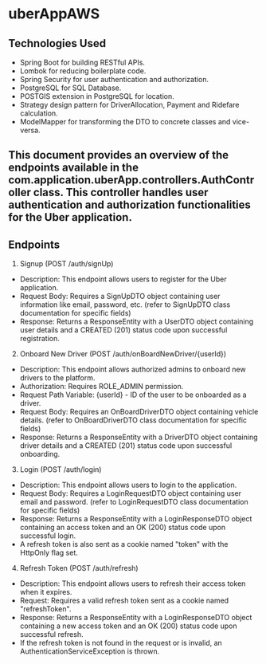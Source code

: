 # uberAppAWS

## Technologies Used
  * Spring Boot for building RESTful APIs.
  * Lombok for reducing boilerplate code.
  * Spring Security for user authentication and authorization.
  * PostgreSQL for SQL Database.
  * POSTGIS extension in PostgreSQL for location.
  * Strategy design pattern for DriverAllocation, Payment and Ridefare calculation.
  * ModelMapper for transforming the DTO to concrete classes and vice-versa.
   
  ## This document provides an overview of the endpoints available in the com.application.uberApp.controllers.AuthController class. This controller handles user authentication and authorization functionalities for the Uber application.

## Endpoints
  1. Signup (POST /auth/signUp)
   * Description: This endpoint allows users to register for the Uber application.
   * Request Body: Requires a SignUpDTO object containing user information like email, password, etc. (refer to SignUpDTO class documentation for specific fields)
   * Response: Returns a ResponseEntity with a UserDTO object containing user details and a CREATED (201) status code upon successful registration.
  2. Onboard New Driver (POST /auth/onBoardNewDriver/{userId})
   * Description: This endpoint allows authorized admins to onboard new drivers to the platform.
   * Authorization: Requires ROLE_ADMIN permission.
   * Request Path Variable: {userId} - ID of the user to be onboarded as a driver.
   * Request Body: Requires an OnBoardDriverDTO object containing vehicle details. (refer to OnBoardDriverDTO class documentation for specific fields)
   * Response: Returns a ResponseEntity with a DriverDTO object containing driver details and a CREATED (201) status code upon successful onboarding.
  3. Login (POST /auth/login)
   * Description: This endpoint allows users to login to the application.
   * Request Body: Requires a LoginRequestDTO object containing user email and password. (refer to LoginRequestDTO class documentation for specific fields)
   * Response: Returns a ResponseEntity with a LoginResponseDTO object containing an access token and an OK (200) status code upon successful login.
   * A refresh token is also sent as a cookie named "token" with the HttpOnly flag set.
  4. Refresh Token (POST /auth/refresh)
   * Description: This endpoint allows users to refresh their access token when it expires.
   * Request: Requires a valid refresh token sent as a cookie named "refreshToken".
   * Response: Returns a ResponseEntity with a LoginResponseDTO object containing a new access token and an OK (200) status code upon successful refresh.
   * If the refresh token is not found in the request or is invalid, an AuthenticationServiceException is thrown.
